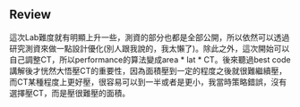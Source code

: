 ## Review
這次Lab難度就有明顯上升一些，測資的部分也都是全部公開，所以依然可以透過研究測資來做一點設計優化(別人跟我說的，我太懶了)。除此之外，這次開始可以自己調整CT，所以performance的算法變成area * lat * CT。後來聽過best code講解後才恍然大悟壓CT的重要性，因為面積壓到一定的程度之後就很難繼續壓，而CT某種程度上更好壓，很容易可以到一半或者是更小，我當時策略錯誤，沒有選擇壓CT，而是壓很難壓的面積。

